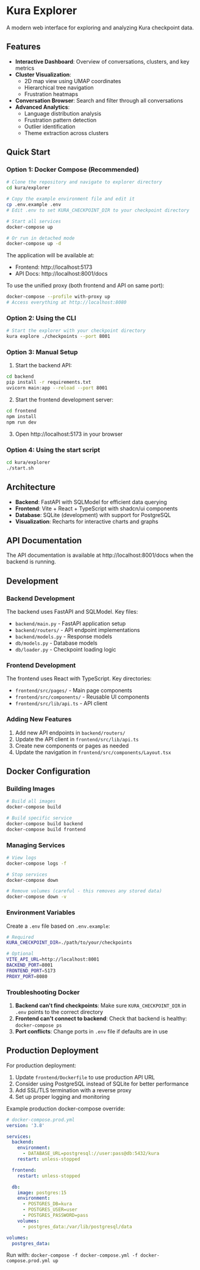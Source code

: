 # Kura Explorer

A modern web interface for exploring and analyzing Kura checkpoint data.

## Features

- **Interactive Dashboard**: Overview of conversations, clusters, and key metrics
- **Cluster Visualization**: 
  - 2D map view using UMAP coordinates
  - Hierarchical tree navigation
  - Frustration heatmaps
- **Conversation Browser**: Search and filter through all conversations
- **Advanced Analytics**:
  - Language distribution analysis
  - Frustration pattern detection
  - Outlier identification
  - Theme extraction across clusters

## Quick Start

### Option 1: Docker Compose (Recommended)

```bash
# Clone the repository and navigate to explorer directory
cd kura/explorer

# Copy the example environment file and edit it
cp .env.example .env
# Edit .env to set KURA_CHECKPOINT_DIR to your checkpoint directory

# Start all services
docker-compose up

# Or run in detached mode
docker-compose up -d
```

The application will be available at:
- Frontend: http://localhost:5173
- API Docs: http://localhost:8001/docs

To use the unified proxy (both frontend and API on same port):
```bash
docker-compose --profile with-proxy up
# Access everything at http://localhost:8080
```

### Option 2: Using the CLI

```bash
# Start the explorer with your checkpoint directory
kura explore ./checkpoints --port 8001
```

### Option 3: Manual Setup

1. Start the backend API:
```bash
cd backend
pip install -r requirements.txt
uvicorn main:app --reload --port 8001
```

2. Start the frontend development server:
```bash
cd frontend
npm install
npm run dev
```

3. Open http://localhost:5173 in your browser

### Option 4: Using the start script

```bash
cd kura/explorer
./start.sh
```

## Architecture

- **Backend**: FastAPI with SQLModel for efficient data querying
- **Frontend**: Vite + React + TypeScript with shadcn/ui components
- **Database**: SQLite (development) with support for PostgreSQL
- **Visualization**: Recharts for interactive charts and graphs

## API Documentation

The API documentation is available at http://localhost:8001/docs when the backend is running.

## Development

### Backend Development

The backend uses FastAPI and SQLModel. Key files:
- `backend/main.py` - FastAPI application setup
- `backend/routers/` - API endpoint implementations
- `backend/models.py` - Response models
- `db/models.py` - Database models
- `db/loader.py` - Checkpoint loading logic

### Frontend Development

The frontend uses React with TypeScript. Key directories:
- `frontend/src/pages/` - Main page components
- `frontend/src/components/` - Reusable UI components
- `frontend/src/lib/api.ts` - API client

### Adding New Features

1. Add new API endpoints in `backend/routers/`
2. Update the API client in `frontend/src/lib/api.ts`
3. Create new components or pages as needed
4. Update the navigation in `frontend/src/components/Layout.tsx`

## Docker Configuration

### Building Images

```bash
# Build all images
docker-compose build

# Build specific service
docker-compose build backend
docker-compose build frontend
```

### Managing Services

```bash
# View logs
docker-compose logs -f

# Stop services
docker-compose down

# Remove volumes (careful - this removes any stored data)
docker-compose down -v
```

### Environment Variables

Create a `.env` file based on `.env.example`:

```bash
# Required
KURA_CHECKPOINT_DIR=./path/to/your/checkpoints

# Optional
VITE_API_URL=http://localhost:8001
BACKEND_PORT=8001
FRONTEND_PORT=5173
PROXY_PORT=8080
```

### Troubleshooting Docker

1. **Backend can't find checkpoints**: Make sure `KURA_CHECKPOINT_DIR` in `.env` points to the correct directory
2. **Frontend can't connect to backend**: Check that backend is healthy: `docker-compose ps`
3. **Port conflicts**: Change ports in `.env` file if defaults are in use

## Production Deployment

For production deployment:

1. Update `frontend/Dockerfile` to use production API URL
2. Consider using PostgreSQL instead of SQLite for better performance
3. Add SSL/TLS termination with a reverse proxy
4. Set up proper logging and monitoring

Example production docker-compose override:

```yaml
# docker-compose.prod.yml
version: '3.8'

services:
  backend:
    environment:
      - DATABASE_URL=postgresql://user:pass@db:5432/kura
    restart: unless-stopped

  frontend:
    restart: unless-stopped

  db:
    image: postgres:15
    environment:
      - POSTGRES_DB=kura
      - POSTGRES_USER=user
      - POSTGRES_PASSWORD=pass
    volumes:
      - postgres_data:/var/lib/postgresql/data

volumes:
  postgres_data:
```

Run with: `docker-compose -f docker-compose.yml -f docker-compose.prod.yml up`